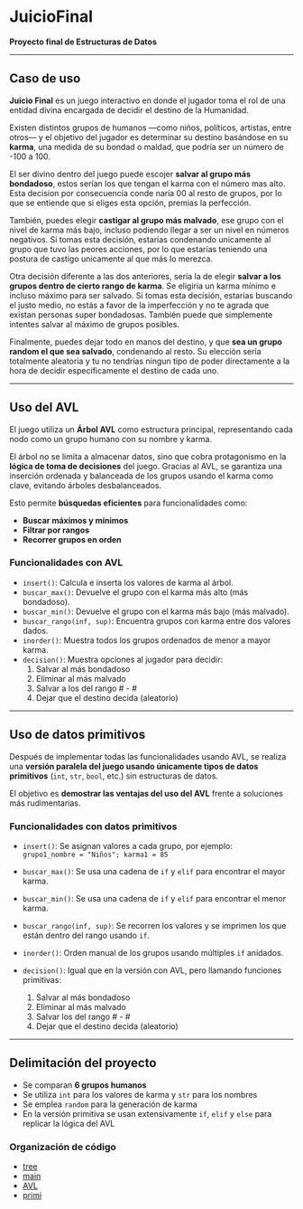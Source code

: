 # JuicioFinal  
**Proyecto final de Estructuras de Datos**

---

## Caso de uso

**Juicio Final** es un juego interactivo en donde el jugador toma el rol de una entidad divina encargada de decidir el destino de la Humanidad. 

Existen distintos grupos de humanos —como niños, políticos, artistas, entre otros— y el objetivo del jugador es determinar su destino basándose en su **karma**, una medida de su bondad o maldad, que podría ser un número de -100 a 100.

El ser divino dentro del juego puede escojer **salvar al grupo más bondadoso**, estos serían los que tengan el karma con el número mas alto. Esta decision por consecuencia conde
naría   00 al resto de grupos, por lo que se entiende que si eliges esta opción, premias la perfección. 

También, puedes elegir **castigar al grupo más malvado**, ese grupo con el nivel de karma más bajo, incluso podiendo llegar a ser un nivel en números negativos. Si tomas esta decisión, estarías condenando unicamente al grupo que tuvo las peores acciones, por lo que estarías teniendo una postura de castigo unicamente al que más lo merezca.

Otra decisión diferente a las dos anteriores, sería la de elegir **salvar a los grupos dentro de cierto rango de karma**. Se eligiría un karma mínimo e incluso máximo para ser salvado. Si tomas esta decisión, estarías buscando el justo medio, no estás a favor de la imperfección y no te agrada que existan personas super bondadosas. También puede que simplemente intentes salvar al máximo de grupos posibles. 

Finalmente, puedes dejar todo en manos del destino, y que **sea un grupo random el que sea salvado**, condenando al resto. Su elección sería totalmente aleatoria y tu no tendrías ningun tipo de poder directamente a la hora de decidir especificamente el destino de cada uno.


---

## Uso del AVL

El juego utiliza un **Árbol AVL** como estructura principal, representando cada nodo como un grupo humano con su nombre y karma.

El árbol no se limita a almacenar datos, sino que cobra protagonismo en la **lógica de toma de decisiones** del juego. Gracias al AVL, se garantiza una inserción ordenada y balanceada de los grupos usando el karma como clave, evitando árboles desbalanceados.

Esto permite **búsquedas eficientes** para funcionalidades como:

- **Buscar máximos y mínimos**
- **Filtrar por rangos**
- **Recorrer grupos en orden**

### Funcionalidades con AVL

- `insert()`: Calcula e inserta los valores de karma al árbol.
- `buscar_max()`: Devuelve el grupo con el karma más alto (más bondadoso).
- `buscar_min()`: Devuelve el grupo con el karma más bajo (más malvado).
- `buscar_rango(inf, sup)`: Encuentra grupos con karma entre dos valores dados.
- `inorder()`: Muestra todos los grupos ordenados de menor a mayor karma.
- `decision()`: Muestra opciones al jugador para decidir:
  1. Salvar al más bondadoso  
  2. Eliminar al más malvado  
  3. Salvar a los del rango # - #  
  4. Dejar que el destino decida (aleatorio)

---

## Uso de datos primitivos

Después de implementar todas las funcionalidades usando AVL, se realiza una **versión paralela del juego usando únicamente tipos de datos primitivos** (`int`, `str`, `bool`, etc.) sin estructuras de datos.

El objetivo es **demostrar las ventajas del uso del AVL** frente a soluciones más rudimentarias.

### Funcionalidades con datos primitivos

- `insert()`: Se asignan valores a cada grupo, por ejemplo:  
  `grupo1_nombre = "Niños"; karma1 = 85`
  
- `buscar_max()`: Se usa una cadena de `if` y `elif` para encontrar el mayor karma.
  
- `buscar_min()`: Se usa una cadena de `if` y `elif` para encontrar el menor karma.
  
- `buscar_rango(inf, sup)`: Se recorren los valores y se imprimen los que están dentro del rango usando `if`.
  
- `inorder()`: Orden manual de los grupos usando múltiples `if` anidados.
  
- `decision()`: Igual que en la versión con AVL, pero llamando funciones primitivas:
  1. Salvar al más bondadoso  
  2. Eliminar al más malvado  
  3. Salvar los del rango # - #  
  4. Dejar que el destino decida (aleatorio)

---

##  Delimitación del proyecto

- Se comparan **6 grupos humanos**
- Se utiliza `int` para los valores de karma y `str` para los nombres
- Se emplea `random` para la generación de karma
- En la versión primitiva se usan extensivamente `if`, `elif` y `else` para replicar la lógica del AVL


### Organización de código

* [tree](https://github.com/FabisDGufm/JuicioFinal/blob/main/tree.py)
* [main](https://github.com/FabisDGufm/JuicioFinal/blob/main/main.py)
* [AVL](https://github.com/FabisDGufm/JuicioFinal/blob/main/AVL.py)
* [primi](https://github.com/FabisDGufm/JuicioFinal/blob/main/primi.py)
